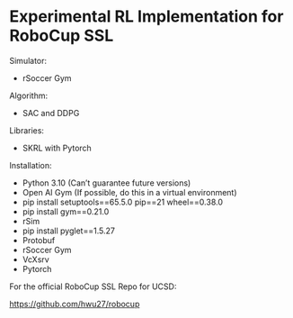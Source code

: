 # Experimental RL Implementation for RoboCup SSL

Simulator:
- rSoccer Gym

Algorithm:

- SAC and DDPG

Libraries:

- SKRL with Pytorch

Installation:
- Python 3.10 (Can’t guarantee future versions)
- Open AI Gym (If possible, do this in a virtual environment)
- pip install setuptools==65.5.0 pip==21 wheel==0.38.0
- pip install gym==0.21.0
- rSim
- pip install pyglet==1.5.27
- Protobuf
- rSoccer Gym
- VcXsrv 
- Pytorch

For the official RoboCup SSL Repo for UCSD:

https://github.com/hwu27/robocup

